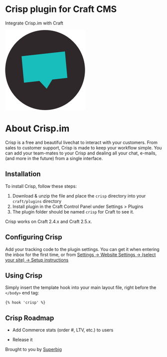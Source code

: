 # Crisp plugin for Craft CMS

Integrate Crisp.im with Craft

![Screenshot](resources/icon.png)

# About Crisp.im

Crisp is a free and beautiful livechat to interact with your customers. From sales to customer support, Crisp is made to keep your workflow simple. You can add your team-mates to your Crisp and dealing all your chat, e-mails, (and more in the future) from a single interface.

## Installation

To install Crisp, follow these steps:

1. Download & unzip the file and place the `crisp` directory into your `craft/plugins` directory
2. Install plugin in the Craft Control Panel under Settings > Plugins
3. The plugin folder should be named `crisp` for Craft to see it.

Crisp works on Craft 2.4.x and Craft 2.5.x.

## Configuring Crisp

Add your tracking code to the plugin settings. You can get it when entering the inbox for the first time, or from [Settings -> Website Settings -> (select your site) -> Setup instructions](https://app.crisp.im/settings/websites/)

## Using Crisp

Simply insert the template hook into your main layout file, right before the `</body>` end tag:

```twig
{% hook 'crisp' %}
```

## Crisp Roadmap

- Add Commerce stats (order #, LTV, etc.) to users

* Release it

Brought to you by [Superbig](https://superbig.co)
